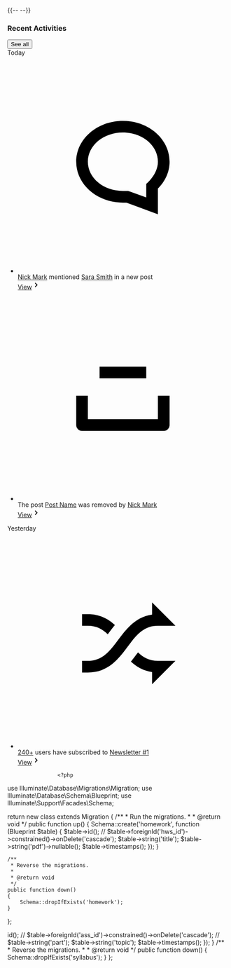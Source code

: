 {{-- <!-- Recent Activities --> --}}
                    <div
                        class="relative flex flex-col min-w-0 break-words bg-gray-50 dark:bg-gray-800 w-full shadow-lg rounded">
                        <div class="rounded-t mb-0 px-0 border-0">
                            <div class="flex flex-wrap items-center px-4 py-2">
                                <div class="relative w-full max-w-full flex-grow flex-1">
                                    <h3 class="font-semibold text-base text-gray-900 dark:text-gray-50">Recent
                                        Activities</h3>
                                </div>
                                <div class="relative w-full max-w-full flex-grow flex-1 text-right">
                                    <button
                                        class="bg-blue-500 dark:bg-gray-100 text-white active:bg-blue-600 dark:text-gray-800 dark:active:text-gray-700 text-xs font-bold uppercase px-3 py-1 rounded outline-none focus:outline-none mr-1 mb-1 ease-linear transition-all duration-150"
                                        type="button">See all</button>
                                </div>
                            </div>
                            <div class="block w-full">
                                <div
                                    class="px-4 bg-gray-100 dark:bg-gray-600 text-gray-500 dark:text-gray-100 align-middle border border-solid border-gray-200 dark:border-gray-500 py-3 text-xs uppercase border-l-0 border-r-0 whitespace-nowrap font-semibold text-left">
                                    Today
                                </div>
                                <ul class="my-1">
                                    <li class="flex px-4">
                                        <div class="w-9 h-9 rounded-full flex-shrink-0 bg-indigo-500 my-2 mr-3">
                                            <svg class="w-9 h-9 fill-current text-indigo-50" viewBox="0 0 36 36">
                                                <path
                                                    d="M18 10c-4.4 0-8 3.1-8 7s3.6 7 8 7h.6l5.4 2v-4.4c1.2-1.2 2-2.8 2-4.6 0-3.9-3.6-7-8-7zm4 10.8v2.3L18.9 22H18c-3.3 0-6-2.2-6-5s2.7-5 6-5 6 2.2 6 5c0 2.2-2 3.8-2 3.8z">
                                                </path>
                                            </svg>
                                        </div>
                                        <div
                                            class="flex-grow flex items-center border-b border-gray-100 dark:border-gray-400 text-sm text-gray-600 dark:text-gray-100 py-2">
                                            <div class="flex-grow flex justify-between items-center">
                                                <div class="self-center">
                                                    <a class="font-medium text-gray-800 hover:text-gray-900 dark:text-gray-50 dark:hover:text-gray-100"
                                                        href="#0" style="outline: none;">Nick Mark</a> mentioned
                                                    <a class="font-medium text-gray-800 dark:text-gray-50 dark:hover:text-gray-100"
                                                        href="#0" style="outline: none;">Sara Smith</a> in a new
                                                    post
                                                </div>
                                                <div class="flex-shrink-0 ml-2">
                                                    <a class="flex items-center font-medium text-blue-500 hover:text-blue-600 dark:text-blue-400 dark:hover:text-blue-500"
                                                        href="#0" style="outline: none;">
                                                        View<span><svg width="20" height="20"
                                                                viewBox="0 0 20 20" fill="currentColor"
                                                                class="transform transition-transform duration-500 ease-in-out">
                                                                <path fill-rule="evenodd"
                                                                    d="M7.293 14.707a1 1 0 010-1.414L10.586 10 7.293 6.707a1 1 0 011.414-1.414l4 4a1 1 0 010 1.414l-4 4a1 1 0 01-1.414 0z"
                                                                    clip-rule="evenodd"></path>
                                                            </svg></span>
                                                    </a>
                                                </div>
                                            </div>
                                        </div>
                                    </li>
                                    <li class="flex px-4">
                                        <div class="w-9 h-9 rounded-full flex-shrink-0 bg-red-500 my-2 mr-3">
                                            <svg class="w-9 h-9 fill-current text-red-50" viewBox="0 0 36 36">
                                                <path
                                                    d="M25 24H11a1 1 0 01-1-1v-5h2v4h12v-4h2v5a1 1 0 01-1 1zM14 13h8v2h-8z">
                                                </path>
                                            </svg>
                                        </div>
                                        <div
                                            class="flex-grow flex items-center border-gray-100 text-sm text-gray-600 dark:text-gray-50 py-2">
                                            <div class="flex-grow flex justify-between items-center">
                                                <div class="self-center">
                                                    The post <a
                                                        class="font-medium text-gray-800 dark:text-gray-50 dark:hover:text-gray-100"
                                                        href="#0" style="outline: none;">Post Name</a> was
                                                    removed by <a
                                                        class="font-medium text-gray-800 hover:text-gray-900 dark:text-gray-50 dark:hover:text-gray-100"
                                                        href="#0" style="outline: none;">Nick Mark</a>
                                                </div>
                                                <div class="flex-shrink-0 ml-2">
                                                    <a class="flex items-center font-medium text-blue-500 hover:text-blue-600 dark:text-blue-400 dark:hover:text-blue-500"
                                                        href="#0" style="outline: none;">
                                                        View<span><svg width="20" height="20"
                                                                viewBox="0 0 20 20" fill="currentColor"
                                                                class="transform transition-transform duration-500 ease-in-out">
                                                                <path fill-rule="evenodd"
                                                                    d="M7.293 14.707a1 1 0 010-1.414L10.586 10 7.293 6.707a1 1 0 011.414-1.414l4 4a1 1 0 010 1.414l-4 4a1 1 0 01-1.414 0z"
                                                                    clip-rule="evenodd"></path>
                                                            </svg></span>
                                                    </a>
                                                </div>
                                            </div>
                                        </div>
                                    </li>
                                </ul>
                                <div
                                    class="px-4 bg-gray-100 dark:bg-gray-600 text-gray-500 dark:text-gray-100 align-middle border border-solid border-gray-200 dark:border-gray-500 py-3 text-xs uppercase border-l-0 border-r-0 whitespace-nowrap font-semibold text-left">
                                    Yesterday
                                </div>
                                <ul class="my-1">
                                    <li class="flex px-4">
                                        <div class="w-9 h-9 rounded-full flex-shrink-0 bg-green-500 my-2 mr-3">
                                            <svg class="w-9 h-9 fill-current text-light-blue-50" viewBox="0 0 36 36">
                                                <path
                                                    d="M23 11v2.085c-2.841.401-4.41 2.462-5.8 4.315-1.449 1.932-2.7 3.6-5.2 3.6h-1v2h1c3.5 0 5.253-2.338 6.8-4.4 1.449-1.932 2.7-3.6 5.2-3.6h3l-4-4zM15.406 16.455c.066-.087.125-.162.194-.254.314-.419.656-.872 1.033-1.33C15.475 13.802 14.038 13 12 13h-1v2h1c1.471 0 2.505.586 3.406 1.455zM24 21c-1.471 0-2.505-.586-3.406-1.455-.066.087-.125.162-.194.254-.316.422-.656.873-1.028 1.328.959.878 2.108 1.573 3.628 1.788V25l4-4h-3z">
                                                </path>
                                            </svg>
                                        </div>
                                        <div
                                            class="flex-grow flex items-center border-gray-100 text-sm text-gray-600 dark:text-gray-50 py-2">
                                            <div class="flex-grow flex justify-between items-center">
                                                <div class="self-center">
                                                    <a class="font-medium text-gray-800 hover:text-gray-900 dark:text-gray-50 dark:hover:text-gray-100"
                                                        href="#0" style="outline: none;">240+</a> users have
                                                    subscribed to <a
                                                        class="font-medium text-gray-800 dark:text-gray-50 dark:hover:text-gray-100"
                                                        href="#0" style="outline: none;">Newsletter #1</a>
                                                </div>
                                                <div class="flex-shrink-0 ml-2">
                                                    <a class="flex items-center font-medium text-blue-500 hover:text-blue-600 dark:text-blue-400 dark:hover:text-blue-500"
                                                        href="#0" style="outline: none;">
                                                        View<span><svg width="20" height="20"
                                                                viewBox="0 0 20 20" fill="currentColor"
                                                                class="transform transition-transform duration-500 ease-in-out">
                                                                <path fill-rule="evenodd"
                                                                    d="M7.293 14.707a1 1 0 010-1.414L10.586 10 7.293 6.707a1 1 0 011.414-1.414l4 4a1 1 0 010 1.414l-4 4a1 1 0 01-1.414 0z"
                                                                    clip-rule="evenodd"></path>
                                                            </svg></span>
                                                    </a>
                                                </div>
                                            </div>
                                        </div>
                                    </li>
                                </ul>
                            </div>
                        </div>
                    </div>
                    <!-- ./Recent Activities -->




                    <?php

use Illuminate\Database\Migrations\Migration;
use Illuminate\Database\Schema\Blueprint;
use Illuminate\Support\Facades\Schema;

return new class extends Migration
{
    /**
     * Run the migrations.
     *
     * @return void
     */
    public function up()
    {
        Schema::create('homework', function (Blueprint $table) {
            $table->id();
            // $table->foreignId('hws_id')->constrained()->onDelete('cascade');
            $table->string('title');
            $table->string('pdf')->nullable();
            $table->timestamps();
        });
    }

    /**
     * Reverse the migrations.
     *
     * @return void
     */
    public function down()
    {
        Schema::dropIfExists('homework');
    }
};





<?php

use Illuminate\Database\Migrations\Migration;
use Illuminate\Database\Schema\Blueprint;
use Illuminate\Support\Facades\Schema;

return new class extends Migration
{
    /**
     * Run the migrations.
     *
     * @return void
     */
    public function up()
    {
        Schema::create('syllabus', function (Blueprint $table) {
            $table->id();
            // $table->foreignId('ass_id')->constrained()->onDelete('cascade');
            // $table->string('part');
            $table->string('topic');
            $table->timestamps();
        });
    }

    /**
     * Reverse the migrations.
     *
     * @return void
     */
    public function down()
    {
        Schema::dropIfExists('syllabus');
    }
};

